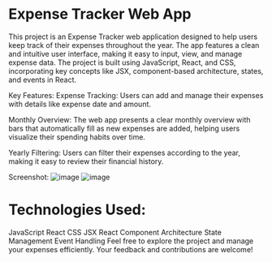 # Expense Tracker Web App
This project is an Expense Tracker web application designed to help users keep track of their expenses throughout the year. The app features a clean and intuitive user interface, making it easy to input, view, and manage expense data. The project is built using JavaScript, React, and CSS, incorporating key concepts like JSX, component-based architecture, states, and events in React.

Key Features:
Expense Tracking: Users can add and manage their expenses with details like expense date and amount.

Monthly Overview: The web app presents a clear monthly overview with bars that automatically fill as new expenses are added, helping users visualize their spending habits over time.

Yearly Filtering: Users can filter their expenses according to the year, making it easy to review their financial history.

Screenshot:
![image](https://github.com/Avdhesh616/Expense_calculator/assets/75134990/44463584-9b0b-4d28-97d6-11da28a97a17)
![image](https://github.com/Avdhesh616/Expense_calculator/assets/75134990/f815fb03-ff55-4f1a-9255-9385469b5eab)


# Technologies Used:
JavaScript
React
CSS
JSX
React Component Architecture
State Management
Event Handling
Feel free to explore the project and manage your expenses efficiently. Your feedback and contributions are welcome!
